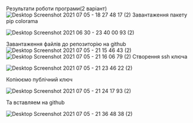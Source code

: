 Результати роботи програми(2 варіант)
![Desktop Screenshot 2021 07 05 - 18 27 48 17 (2)](https://user-images.githubusercontent.com/86674774/124508930-8c837800-ddd9-11eb-8f9b-8ca700fa18cd.png)
Завантаження пакету pip colorama

![Desktop Screenshot 2021 06 30 - 23 40 00 93 (2)](https://user-images.githubusercontent.com/86674774/124509229-3a8f2200-ddda-11eb-94fa-c08fcf3b1a5c.png)

Завантаження файлів до репозиторію на github
![Desktop Screenshot 2021 07 05 - 21 15 46 43 (2)](https://user-images.githubusercontent.com/86674774/124509343-71fdce80-ddda-11eb-8f06-72f615204dd6.png)
![Desktop Screenshot 2021 07 05 - 21 16 06 79 (2)](https://user-images.githubusercontent.com/86674774/124509398-9063ca00-ddda-11eb-8ee8-4b998ab87c9e.png)
Створення ssh ключа

![Desktop Screenshot 2021 07 05 - 21 23 46 22 (2)](https://user-images.githubusercontent.com/86674774/124509455-ad000200-ddda-11eb-8741-93431a400c52.png)

Копіюємо публічний ключ

![Desktop Screenshot 2021 07 05 - 21 24 17 93 (2)](https://user-images.githubusercontent.com/86674774/124509543-d6209280-ddda-11eb-9e90-37237e8c97d7.png)

Та вставляем на github

![Desktop Screenshot 2021 07 05 - 21 36 48 38 (2)](https://user-images.githubusercontent.com/86674774/124509631-fd775f80-ddda-11eb-9886-7f4a6e48b599.png)
